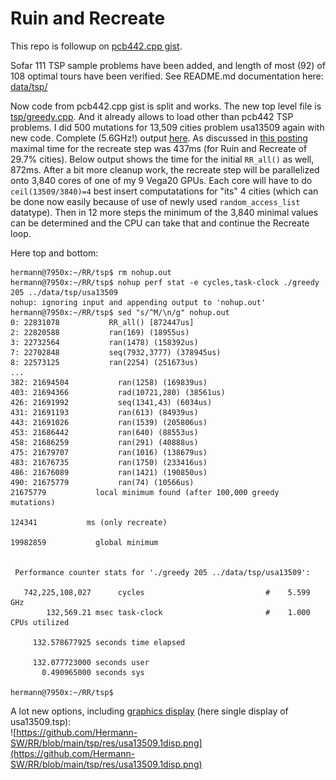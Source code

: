 # Ruin and Recreate

This repo is followup on [pcb442.cpp gist](https://gist.github.com/Hermann-SW/1218d13dc7fb95aa90687ad8baa06787).  

Sofar 111 TSP sample problems have been added, and length of most (92) of 108 optimal tours have been verified. See README.md documentation here:  
[data/tsp/](data/tsp/)  

Now code from pcb442.cpp gist is split and works. The new top level file is [tsp/greedy.cpp](tsp/greedy.cpp). And it already allows to load other than pcb442 TSP problems. I did 500 mutations for 13,509 cities problem usa13509 again with new code. Complete (5.6GHz!) output [here](tsp/greedy.usa13509.md). As discussed in [this posting](https://gist.github.com/Hermann-SW/1218d13dc7fb95aa90687ad8baa06787?permalink_comment_id=5673617#gistcomment-5673617) maximal time for the recreate step was 437ms (for Ruin and Recreate of 29.7% cities). Below output shows the time for the initial ```RR_all()``` as well, 872ms. After a bit more cleanup work, the recreate step will be parallelized onto 3,840 cores of one of my 9 Vega20 GPUs. Each core will have to do ```ceil(13509/3840)=4``` best insert computatations for "its" 4 cities (which can be done now easily because of use of newly used ```random_access_list``` datatype). Then in 12 more steps the minimum of the 3,840 minimal values can be determined and the CPU can take that and continue the Recreate loop.  

Here top and bottom:
```
hermann@7950x:~/RR/tsp$ rm nohup.out 
hermann@7950x:~/RR/tsp$ nohup perf stat -e cycles,task-clock ./greedy 205 ../data/tsp/usa13509
nohup: ignoring input and appending output to 'nohup.out'
hermann@7950x:~/RR/tsp$ sed "s/^M/\n/g" nohup.out 
0: 22831078           RR_all() [872447us]
2: 22820588           ran(169) (18955us)          
3: 22732564           ran(1478) (158392us)          
7: 22702848           seq(7932,3777) (378945us)          
8: 22573125           ran(2254) (251673us)          
...
382: 21694504           ran(1258) (169839us)          
403: 21694366           rad(10721,280) (38561us)          
426: 21691992           seq(1341,43) (6034us)          
431: 21691193           ran(613) (84939us)          
443: 21691026           ran(1539) (205806us)          
453: 21686442           ran(640) (88553us)          
458: 21686259           ran(291) (40888us)          
475: 21679707           ran(1016) (138679us)          
483: 21676735           ran(1750) (233416us)          
486: 21676089           ran(1421) (190850us)          
490: 21675779           ran(74) (10566us)          
21675779           local minimum found (after 100,000 greedy mutations)

124341           ms (only recreate)

19982859           global minimum


 Performance counter stats for './greedy 205 ../data/tsp/usa13509':

   742,225,108,027      cycles                           #    5.599 GHz                       
        132,569.21 msec task-clock                       #    1.000 CPUs utilized             

     132.578677925 seconds time elapsed

     132.077723000 seconds user
       0.490965000 seconds sys

hermann@7950x:~/RR/tsp$ 
```

A lot new options, including [graphics display](https://github.com/Hermann-SW/RR/tree/main/tsp#graphics-display) (here single display of usa13509.tsp):  
![https://github.com/Hermann-SW/RR/blob/main/tsp/res/usa13509.1disp.png](https://github.com/Hermann-SW/RR/blob/main/tsp/res/usa13509.1disp.png)
